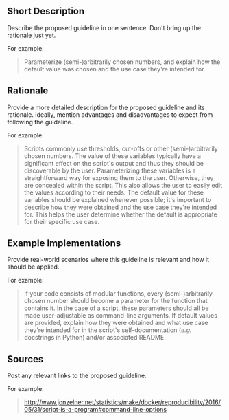 ## Short Description

Describe the proposed guideline in one sentence. Don't bring up the rationale just yet. 

For example: 

> Parameterize (semi-)arbitrarily chosen numbers, and explain how the default value was chosen and the use case they're intended for. 

## Rationale

Provide a more detailed description for the proposed guideline and its rationale. Ideally, mention advantages and disadvantages to expect from following the guideline. 

For example:

> Scripts commonly use thresholds, cut-offs or other (semi-)arbitrarily chosen numbers. The value of these variables typically have a significant effect on the script's output and thus they should be discoverable by the user. Parameterizing these variables is a straightforward way for exposing them to the user. Otherwise, they are concealed within the script. This also allows the user to easily edit the values according to their needs. The default value for these variables should be explained whenever possible; it's important to describe how they were obtained and the use case they're intended for. This helps the user determine whether the default is appropriate for their specific use case. 

## Example Implementations

Provide real-world scenarios where this guideline is relevant and how it should be applied. 

For example: 

> If your code consists of modular functions, every (semi-)arbitrarily chosen number should become a parameter for the function that contains it. In the case of a script, these parameters should all be made user-adjustable as command-line arguments. If default values are provided, explain how they were obtained and what use case they're intended for in the script's self-documentation (_e.g._ docstrings in Python) and/or associated README.

## Sources

Post any relevant links to the proposed guideline. 

For example: 

> http://www.jonzelner.net/statistics/make/docker/reproducibility/2016/05/31/script-is-a-program#command-line-options
